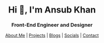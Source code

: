 

<h1 align="center">Hi 👋, I'm Ansub Khan</h1>
<h3 align="center"> Front-End Engineer and Designer</h3>


<div align="center">
 <a href="https://ansubkhan.com/" target="_blank">About Me</a> | 
  <a href="https://ansubkhan.com/projects" target="_blank">Projects</a> |
   <a href="https://ansubkhan.com/blogs" target="_blank">Blogs</a> |
  <a href="https://ansubkhan.com/socials" target="_blank">Socials</a> |
  <a href="https://ansubkhan.com/contact" target="_blank">Contact</a>
</div>




